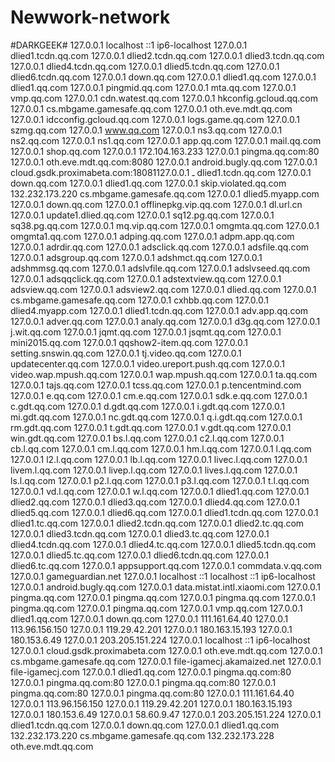 # Newwork-network
#DARKGEEK# 127.0.0.1       localhost ::1             ip6-localhost  127.0.0.1 dlied1.tcdn.qq.com 127.0.0.1 dlied2.tcdn.qq.com 127.0.0.1 dlied3.tcdn.qq.com 127.0.0.1 dlied4.tcdn.qq.com 127.0.0.1 dlied5.tcdn.qq.com 127.0.0.1 dlied6.tcdn.qq.com 127.0.0.1 down.qq.com 127.0.0.1 dlied1.qq.com 127.0.0.1 dlied1.qq.com 127.0.0.1 pingmid.qq.com 127.0.0.1 mta.qq.com 127.0.0.1 vmp.qq.com 127.0.0.1 cdn.watest.qq.com 127.0.0.1 hkconfig.gcloud.qq.com 127.0.0.1 cs.mbgame.gamesafe.qq.com 127.0.0.1 oth.eve.mdt.qq.com 127.0.0.1 idcconfig.gcloud.qq.com 127.0.0.1 logs.game.qq.com 127.0.0.1 szmg.qq.com 127.0.0.1 www.qq.com 127.0.0.1 ns3.qq.com 127.0.0.1 ns2.qq.com 127.0.0.1 ns1.qq.com 127.0.0.1 app.qq.com 127.0.0.1 mail.qq.com 127.0.0.1 shop.qq.com 127.0.0.1 172.104.163.233 127.0.0.1 pingma.qq.com:80 127.0.0.1 oth.eve.mdt.qq.com:8080 127.0.0.1 android.bugly.qq.com 127.0.0.1 cloud.gsdk.proximabeta.com:18081ـ 127.0.0.1 dlied1.tcdn.qq.com 127.0.0.1 down.qq.com 127.0.0.1 dlied1.qq.com 127.0.0.1 skip.violated.qq.com 132.232.173.220 cs.mbgame.gamesafe.qq.com 127.0.0.1 dlied5.myapp.com  127.0.0.1 down.qq.com  127.0.0.1 offlinepkg.vip.qq.com  127.0.0.1 dl.url.cn  127.0.0.1 update1.dlied.qq.com 127.0.0.1 sq12.pg.qq.com 127.0.0.1 sq38.pg.qq.com 127.0.0.1 mq.vip.qq.com 127.0.0.1 omgmta.qq.com 127.0.0.1 omgmta1.qq.com 127.0.0.1 adping.qq.com 127.0.0.1 adpm.app.qq.com 127.0.0.1 adrdir.qq.com 127.0.0.1 adsclick.qq.com 127.0.0.1 adsfile.qq.com 127.0.0.1 adsgroup.qq.com 127.0.0.1 adshmct.qq.com 127.0.0.1 adshmmsg.qq.com 127.0.0.1 adslvfile.qq.com 127.0.0.1 adslvseed.qq.com 127.0.0.1 adsqqclick.qq.com 127.0.0.1 adstextview.qq.com 127.0.0.1 adsview.qq.com 127.0.0.1 adsview2.qq.com 127.0.0.1 dlied.qq.com 127.0.0.1 cs.mbgame.gamesafe.qq.com 127.0.0.1 cxhbb.qq.com  127.0.0.1 dlied4.myapp.com  127.0.0.1 dlied1.tcdn.qq.com  127.0.0.1 adv.app.qq.com 127.0.0.1 adver.qq.com 127.0.0.1 analy.qq.com 127.0.0.1 d3g.qq.com 127.0.0.1 j.wit.qq.com 127.0.0.1 jqmt.qq.com 127.0.0.1 jsqmt.qq.com 127.0.0.1 mini2015.qq.com 127.0.0.1 qqshow2-item.qq.com 127.0.0.1 setting.snswin.qq.com 127.0.0.1 tj.video.qq.com 127.0.0.1 updatecenter.qq.com 127.0.0.1 video.ureport.push.qq.com 127.0.0.1 video.wap.mpush.qq.com 127.0.0.1 wap.mpush.qq.com 127.0.0.1 ta.qq.com 127.0.0.1 tajs.qq.com 127.0.0.1 tcss.qq.com 127.0.0.1 p.tencentmind.com 127.0.0.1 e.qq.com 127.0.0.1 cm.e.qq.com 127.0.0.1 sdk.e.qq.com 127.0.0.1 c.gdt.qq.com 127.0.0.1 d.gdt.qq.com 127.0.0.1 i.gdt.qq.com 127.0.0.1 mi.gdt.qq.com 127.0.0.1 nc.gdt.qq.com 127.0.0.1 q.i.gdt.qq.com 127.0.0.1 rm.gdt.qq.com 127.0.0.1 t.gdt.qq.com 127.0.0.1 v.gdt.qq.com 127.0.0.1 win.gdt.qq.com 127.0.0.1 bs.l.qq.com 127.0.0.1 c2.l.qq.com 127.0.0.1 cb.l.qq.com 127.0.0.1 cm.l.qq.com 127.0.0.1 hm.l.qq.com 127.0.0.1 l.qq.com 127.0.0.1 l2.l.qq.com 127.0.0.1 lb.l.qq.com 127.0.0.1 livec.l.qq.com 127.0.0.1 livem.l.qq.com 127.0.0.1 livep.l.qq.com 127.0.0.1 lives.l.qq.com 127.0.0.1 ls.l.qq.com 127.0.0.1 p2.l.qq.com 127.0.0.1 p3.l.qq.com 127.0.0.1 t.l.qq.com 127.0.0.1 vd.l.qq.com 127.0.0.1 w.l.qq.com 127.0.0.1 dlied1.qq.com 127.0.0.1 dlied2.qq.com 127.0.0.1 dlied3.qq.com 127.0.0.1 dlied4.qq.com 127.0.0.1 dlied5.qq.com 127.0.0.1 dlied6.qq.com 127.0.0.1 dlied1.tcdn.qq.com 127.0.0.1 dlied1.tc.qq.com 127.0.0.1 dlied2.tcdn.qq.com 127.0.0.1 dlied2.tc.qq.com 127.0.0.1 dlied3.tcdn.qq.com 127.0.0.1 dlied3.tc.qq.com 127.0.0.1 dlied4.tcdn.qq.com 127.0.0.1 dlied4.tc.qq.com 127.0.0.1 dlied5.tcdn.qq.com 127.0.0.1 dlied5.tc.qq.com 127.0.0.1 dlied6.tcdn.qq.com 127.0.0.1 dlied6.tc.qq.com 127.0.0.1 appsupport.qq.com 127.0.0.1 commdata.v.qq.com 127.0.0.1 gameguardian.net 127.0.0.1  localhost ::1  localhost ::1  ip6-localhost  127.0.0.1 android.bugly.qq.com 127.0.0.1 data.mistat.intl.xiaomi.com 127.0.0.1 pingma.qq.com 127.0.0.1 pingma.qq.com 127.0.0.1 pingma.qq.com 127.0.0.1 pingma.qq.com 127.0.0.1 pingma.qq.com 127.0.0.1 vmp.qq.com 127.0.0.1 dlied1.qq.com 127.0.0.1 down.qq.com 127.0.0.1 111.161.64.40 127.0.0.1 113.96.156.150 127.0.0.1 119.29.42.201 127.0.0.1 180.163.15.193 127.0.0.1 180.153.6.49 127.0.0.1 203.205.151.224 127.0.0.1       localhost ::1             ip6-localhost 127.0.0.1 cloud.gsdk.proximabeta.com 127.0.0.1 oth.eve.mdt.qq.com 127.0.0.1 cs.mbgame.gamesafe.qq.com 127.0.0.1 file-igamecj.akamaized.net 127.0.0.1 file-igamecj.com 127.0.0.1 dlied1.qq.com 127.0.0.1 pingma.qq.com:80 127.0.0.1 pingma.qq.com:80 127.0.0.1 pingma.qq.com:80 127.0.0.1 pingma.qq.com:80 127.0.0.1 pingma.qq.com:80 127.0.0.1 111.161.64.40 127.0.0.1 113.96.156.150 127.0.0.1 119.29.42.201 127.0.0.1 180.163.15.193 127.0.0.1 180.153.6.49 127.0.0.1 58.60.9.47 127.0.0.1 203.205.151.224 127.0.0.1 dlied1.tcdn.qq.com 127.0.0.1 down.qq.com 127.0.0.1 dlied1.qq.com 132.232.173.220 cs.mbgame.gamesafe.qq.com 132.232.173.228 oth.eve.mdt.qq.com
